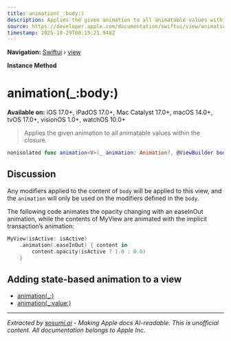 ```yaml
---
title: animation(_:body:)
description: Applies the given animation to all animatable values within the  closure.
source: https://developer.apple.com/documentation/swiftui/view/animation(_:body:)
timestamp: 2025-10-29T00:15:21.948Z
---
```


**Navigation:** [Swiftui](/documentation/swiftui) › [view](/documentation/swiftui/view)

**Instance Method**

# animation(_:body:)

**Available on:** iOS 17.0+, iPadOS 17.0+, Mac Catalyst 17.0+, macOS 14.0+, tvOS 17.0+, visionOS 1.0+, watchOS 10.0+

> Applies the given animation to all animatable values within the  closure.

```swift
nonisolated func animation<V>(_ animation: Animation?, @ViewBuilder body: (PlaceholderContentView<Self>) -> V) -> some View where V : View
```

## Discussion

Any modifiers applied to the content of `body` will be applied to this view, and the `animation` will only be used on the modifiers defined in the `body`.

The following code animates the opacity changing with an easeInOut animation, while the contents of MyView are animated with the implicit transaction’s animation:

```swift
MyView(isActive: isActive)
    .animation(.easeInOut) { content in
        content.opacity(isActive ? 1.0 : 0.0)
    }
```

## Adding state-based animation to a view

- [animation(_:)](/documentation/swiftui/view/animation(_:))
- [animation(_:value:)](/documentation/swiftui/view/animation(_:value:))

---

*Extracted by [sosumi.ai](https://sosumi.ai) - Making Apple docs AI-readable.*
*This is unofficial content. All documentation belongs to Apple Inc.*
